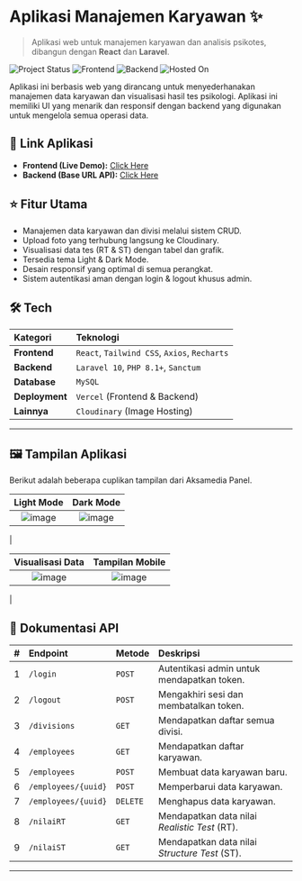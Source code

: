 # Aplikasi Manajemen Karyawan ✨

> Aplikasi web untuk manajemen karyawan dan analisis psikotes, dibangun dengan **React** dan **Laravel**.

![Project Status](https://img.shields.io/badge/status-in%20development-yellowgreen?style=for-the-badge) ![Frontend](https://img.shields.io/badge/Frontend-React-61DAFB?style=for-the-badge&logo=react) ![Backend](https://img.shields.io/badge/Backend-Laravel-FF2D20?style=for-the-badge&logo=laravel) ![Hosted On](https://img.shields.io/badge/Hosted-Vercel-black?style=for-the-badge&logo=vercel)

Aplikasi ini berbasis web yang dirancang untuk menyederhanakan manajemen data karyawan dan visualisasi hasil tes psikologi. Aplikasi ini memiliki UI yang menarik dan responsif dengan backend yang digunakan untuk mengelola semua operasi data.

## 🚀 Link Aplikasi

- **Frontend (Live Demo):** [Click Here](https://manajemen-karyawan-frontend.vercel.app/)
- **Backend (Base URL API):** [Click Here](https://manajemen-karyawan-backend.vercel.app/)


## ⭐ Fitur Utama

-   Manajemen data karyawan dan divisi melalui sistem CRUD.
-   Upload foto yang terhubung langsung ke Cloudinary.
-   Visualisasi data tes (RT & ST) dengan tabel dan grafik.
-   Tersedia tema Light & Dark Mode.
-   Desain responsif yang optimal di semua perangkat.
-   Sistem autentikasi aman dengan login & logout khusus admin.


## 🛠️ Tech

| Kategori | Teknologi |
| :--- | :--- |
| **Frontend** | `React`, `Tailwind CSS`, `Axios`, `Recharts` |
| **Backend** | `Laravel 10`, `PHP 8.1+`, `Sanctum` |
| **Database** | `MySQL` |
| **Deployment** | `Vercel` (Frontend & Backend) |
| **Lainnya** | `Cloudinary` (Image Hosting) |

---

## 🖼️ Tampilan Aplikasi

Berikut adalah beberapa cuplikan tampilan dari Aksamedia Panel.

| Light Mode | Dark Mode |
| :---: | :---: |
| ![image](https://hackmd.io/_uploads/Skb9X_gDll.png) | ![image](https://hackmd.io/_uploads/S1-tmulwgg.png)
 |

| Visualisasi Data | Tampilan Mobile |
| :---: | :---: |
| ![image](https://hackmd.io/_uploads/S1dhXdxPee.png) | ![image](https://hackmd.io/_uploads/HJn07dgDxg.png)
 |


## 🔌 Dokumentasi API

| # | Endpoint | Metode | Deskripsi |
|:---|:---|:---|:---|
| 1 | `/login` | `POST` | Autentikasi admin untuk mendapatkan token. |
| 2 | `/logout` | `POST` | Mengakhiri sesi dan membatalkan token. |
| 3 | `/divisions` | `GET` | Mendapatkan daftar semua divisi. |
| 4 | `/employees`| `GET` | Mendapatkan daftar karyawan. |
| 5 | `/employees`| `POST` | Membuat data karyawan baru. |
| 6 | `/employees/{uuid}`| `POST` | Memperbarui data karyawan. |
| 7 | `/employees/{uuid}`| `DELETE`| Menghapus data karyawan. |
| 8 | `/nilaiRT` | `GET` | Mendapatkan data nilai *Realistic Test* (RT). |
| 9 | `/nilaiST` | `GET` | Mendapatkan data nilai *Structure Test* (ST). |

---
